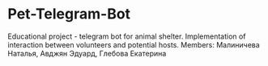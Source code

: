 # Pet-Telegram-Bot
Educational project - telegram bot for animal shelter. Implementation of interaction between volunteers and potential hosts.
Members: Малиничева Наталья, Авджян Эдуард, Глебова Екатерина
